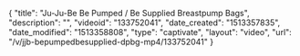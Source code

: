 {
    "title": "Ju-Ju-Be Be Pumped \/ Be Supplied Breastpump Bags",
    "description": "",
    "videoid": "133752041",
    "date_created": "1513357835",
    "date_modified": "1513358808",
    "type": "captivate",
    "layout": "video",
    "url": "\/v\/jjb-bepumpedbesupplied-dpbg-mp4\/133752041"
}